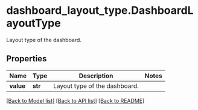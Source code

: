 # dashboard_layout_type.DashboardLayoutType

Layout type of the dashboard.
## Properties
Name | Type | Description | Notes
------------ | ------------- | ------------- | -------------
**value** | **str** | Layout type of the dashboard. | 

[[Back to Model list]](../README.md#documentation-for-models) [[Back to API list]](../README.md#documentation-for-api-endpoints) [[Back to README]](../README.md)


